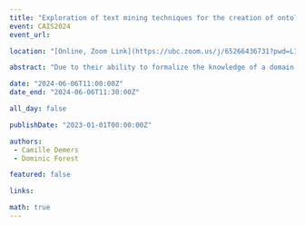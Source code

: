 ```yaml
---
title: "Exploration of text mining techniques for the creation of ontologies to assist the synthesis of scientific knowledge"
event: CAIS2024
event_url: 

location: "[Online, Zoom Link](https://ubc.zoom.us/j/65266436731?pwd=L1dJRGwrYjNueldyUkFwZXZvc2dpUT09)"

abstract: "Due to their ability to formalize the knowledge of a domain into an explicit computer-interpretable specification (Gruber, 1995), the ontology representation model proves ideal for supporting the conduct of knowledge synthesis methods such as reviews systematics of the literature (Sahlab et al., 2022). Considering the rapid and continued increase in scholarly production, automating the development of these knowledge products is essential (Al-Aswadi et al., 2020). This presentation reports the first milestones of ongoing research aimed at evaluating the contribution of ontology learning methods to support literature synthesis reviews."

date: "2024-06-06T11:00:00Z"
date_end: "2024-06-06T11:30:00Z"

all_day: false

publishDate: "2023-01-01T00:00:00Z"

authors:
 - Camille Demers
 - Dominic Forest

featured: false

links:

math: true
---
```




